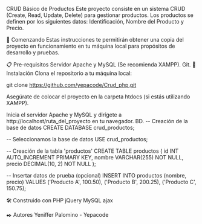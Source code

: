 CRUD Básico de Productos
Este proyecto consiste en un sistema CRUD (Create, Read, Update, Delete) para gestionar productos. Los productos se definen por los siguientes datos: Identificación, Nombre del Producto y Precio.



🚀 Comenzando
Estas instrucciones te permitirán obtener una copia del proyecto en funcionamiento en tu máquina local para propósitos de desarrollo y pruebas.

📋 Pre-requisitos
Servidor Apache y MySQL (Se recomienda XAMPP).
Git.
🔧 Instalación
Clona el repositorio a tu máquina local:


git clone  https://github.com/yepacode/Crud_php.git

Asegúrate de colocar el proyecto en la carpeta htdocs (si estás utilizando XAMPP).

Inicia el servidor Apache y MySQL y dirígete a http://localhost/ruta_del_proyecto en tu navegador.
BD.
-- Creación de la base de datos
CREATE DATABASE crud_productos;

-- Seleccionamos la base de datos
USE crud_productos;

-- Creación de la tabla 'productos'
CREATE TABLE productos (
    id INT AUTO_INCREMENT PRIMARY KEY,
    nombre VARCHAR(255) NOT NULL,
    precio DECIMAL(10, 2) NOT NULL
);

-- Insertar datos de prueba (opcional)
INSERT INTO productos (nombre, precio) VALUES
    ('Producto A', 100.50),
    ('Producto B', 200.25),
    ('Producto C', 150.75);



🛠️ Construido con
PHP
jQuery
MySQL
ajax

✒️ Autores
Yeniffer Palomino  - Yepacode


